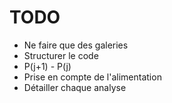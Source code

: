 # TODO

* Ne faire que des galeries
* Structurer le code
* P(j+1) - P(j)
* Prise en compte de l'alimentation
* Détailler chaque analyse
